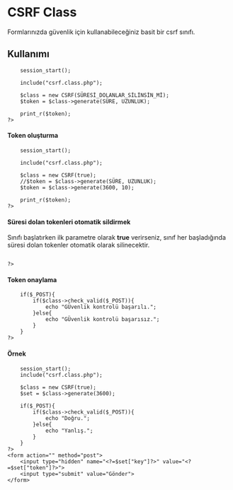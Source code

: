 # CSRF Class
Formlarınızda güvenlik için kullanabileceğiniz basit bir csrf sınıfı.

## Kullanımı
```<?php
	session_start();

	include("csrf.class.php");

	$class = new CSRF(SÜRESİ_DOLANLAR_SİLİNSİN_Mİ);
	$token = $class->generate(SÜRE, UZUNLUK);

	print_r($token);
?>
```


#### Token oluşturma
```<?php
	session_start();

	include("csrf.class.php");

	$class = new CSRF(true);
	//$token = $class->generate(SÜRE, UZUNLUK);
	$token = $class->generate(3600, 10);

	print_r($token);
?>

```

#### Süresi dolan tokenleri otomatik sildirmek
Sınıfı başlatırken ilk parametre olarak **true** verirseniz, sınıf her başladığında süresi dolan tokenler otomatik olarak silinecektir.
```<?php
	
?>
```

#### Token onaylama
```<?php
	if($_POST){
		if($class->check_valid($_POST)){
			echo "GÜvenlik kontrolü başarılı.";
		}else{
			echo "GÜvenlik kontrolü başarısız.";
		}
	}
?>

```

#### Örnek
```<?php
	session_start();
	include("csrf.class.php");

	$class = new CSRF(true);
	$set = $class->generate(3600);

	if($_POST){
		if($class->check_valid($_POST)){
			echo "Doğru.";
		}else{
			echo "Yanlış.";
		}
	}
?>
<form action="" method="post">
	<input type="hidden" name="<?=$set["key"]?>" value="<?=$set["token"]?>">
	<input type="submit" value="Gönder">
</form>

```

